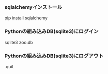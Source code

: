 ### sqlalchemyインストール
pip install sqlalchemy

### Pythonの組み込みDB(sqlite3)にログイン
sqlite3 zoo.db

### Pythonの組み込みDB(sqlite3)にログアウト
.quit
